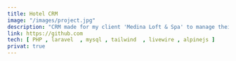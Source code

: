 ```yaml
---
title: Hotel CRM
image: "/images/project.jpg"
description: "CRM made for my client 'Medina Loft & Spa' to manage their customers and their reservations"
link: https://github.com
tech: [ PHP , laravel  , mysql , tailwind  , livewire , alpinejs ]
privat: true
---
```

